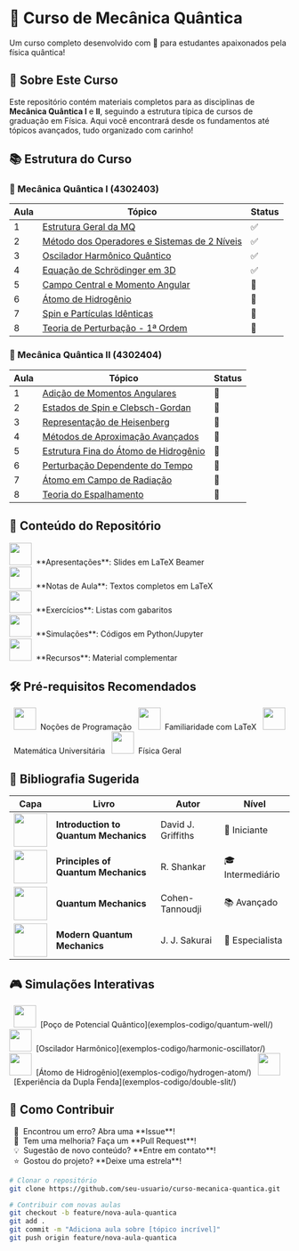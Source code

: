 # 🌌 Curso de Mecânica Quântica

Um curso completo desenvolvido com 💫 para estudantes apaixonados pela física quântica!

## 🎯 Sobre Este Curso
Este repositório contém materiais completos para as disciplinas de **Mecânica Quântica I** e **II**, seguindo a estrutura típica de cursos de graduação em Física. Aqui você encontrará desde os fundamentos até tópicos avançados, tudo organizado com carinho!

## 📚 Estrutura do Curso

### 🧠 Mecânica Quântica I (4302403)

<div align="center">

| Aula | Tópico | Status |
|------|--------|---------|
| 1 | [Estrutura Geral da MQ](apresentacoes/aula-01-estrutura-geral/) | ✅ |
| 2 | [Método dos Operadores e Sistemas de 2 Níveis](apresentacoes/aula-02-operadores-sistemas-2-niveis/) | ✅ |
| 3 | [Oscilador Harmônico Quântico](apresentacoes/aula-03-oscillador-harmonico/) | ✅ |
| 4 | [Equação de Schrödinger em 3D](apresentacoes/aula-04-schrodinger-3d/) | ✅ |
| 5 | [Campo Central e Momento Angular](apresentacoes/aula-05-campo-central-momento-angular/) | 🔄 |
| 6 | [Átomo de Hidrogênio](apresentacoes/aula-06-atomo-hidrogenio/) | 📝 |
| 7 | [Spin e Partículas Idênticas](apresentacoes/aula-07-spin-particulas-identicas/) | 📝 |
| 8 | [Teoria de Perturbação - 1ª Ordem](apresentacoes/aula-08-perturbacao-1a-ordem/) | 📝 |

</div>

### 🚀 Mecânica Quântica II (4302404)

<div align="center">

| Aula | Tópico | Status |
|------|--------|---------|
| 1 | [Adição de Momentos Angulares](apresentacoes/mq2-01-adicao-momentos-angulares/) | 📝 |
| 2 | [Estados de Spin e Clebsch-Gordan](apresentacoes/mq2-02-clebsch-gordan/) | 📝 |
| 3 | [Representação de Heisenberg](apresentacoes/mq2-03-representacao-heisenberg/) | 📝 |
| 4 | [Métodos de Aproximação Avançados](apresentacoes/mq2-04-metodos-aproximacao/) | 📝 |
| 5 | [Estrutura Fina do Átomo de Hidrogênio](apresentacoes/mq2-05-estrutura-fina/) | 📝 |
| 6 | [Perturbação Dependente do Tempo](apresentacoes/mq2-06-perturbacao-dependente-tempo/) | 📝 |
| 7 | [Átomo em Campo de Radiação](apresentacoes/mq2-07-atomo-campo-radiacao/) | 📝 |
| 8 | [Teoria do Espalhamento](apresentacoes/mq2-08-teoria-espalhamento/) | 📝 |

</div>

## 📁 Conteúdo do Repositório

<div display="inline">
  <img width="40" height="40" src="https://cdn.jsdelivr.net/gh/devicons/devicon@latest/icons/latex/latex-original.svg" />&nbsp;&nbsp;**Apresentações**: Slides em LaTeX Beamer<br/>
  <img width="40" height="40" src="https://cdn.jsdelivr.net/gh/devicons/devicon@latest/icons/latex/latex-original.svg" />&nbsp;&nbsp;**Notas de Aula**: Textos completos em LaTeX<br/>
  <img width="40" height="40" src="https://cdn.jsdelivr.net/gh/devicons/devicon@latest/icons/python/python-original.svg" />&nbsp;&nbsp;**Exercícios**: Listas com gabaritos<br/>
  <img width="40" height="40" src="https://cdn.jsdelivr.net/gh/devicons/devicon@latest/icons/jupyter/jupyter-original.svg" />&nbsp;&nbsp;**Simulações**: Códigos em Python/Jupyter<br/>
  <img width="40" height="40" src="https://cdn.jsdelivr.net/gh/devicons/devicon@latest/icons/markdown/markdown-original.svg" />&nbsp;&nbsp;**Recursos**: Material complementar
</div>

## 🛠 Pré-requisitos Recomendados

<div display="inline">
  &nbsp;&nbsp;<img width="40" height="40" src="https://cdn.jsdelivr.net/gh/devicons/devicon@latest/icons/python/python-original.svg" />&nbsp;&nbsp;Noções de Programação
  &nbsp;&nbsp;<img width="40" height="40" src="https://cdn.jsdelivr.net/gh/devicons/devicon@latest/icons/latex/latex-original.svg" />&nbsp;&nbsp;Familiaridade com LaTeX
  &nbsp;&nbsp;<img width="40" height="40" src="https://cdn.jsdelivr.net/gh/devicons/devicon@latest/icons/mathematics/mathematics-original.svg" />&nbsp;&nbsp;Matemática Universitária
  &nbsp;&nbsp;<img width="40" height="40" src="https://cdn.jsdelivr.net/gh/devicons/devicon@latest/icons/physics/physics-original.svg" />&nbsp;&nbsp;Física Geral
</div>

## 📖 Bibliografia Sugerida

<div align="center">

| Capa | Livro | Autor | Nível |
|------|-------|-------|-------|
| <img src="https://images-na.ssl-images-amazon.com/images/S/compressed.photo.goodreads.com/books/1426903106i/25269486.jpg" width="60"> | **Introduction to Quantum Mechanics** | David J. Griffiths | 👶 Iniciante |
| <img src="https://images-na.ssl-images-amazon.com/images/S/compressed.photo.goodreads.com/books/1386926583i/19230560.jpg" width="60"> | **Principles of Quantum Mechanics** | R. Shankar | 🎓 Intermediário |
| <img src="https://images-na.ssl-images-amazon.com/images/S/compressed.photo.goodreads.com/books/1348245293i/635936.jpg" width="60"> | **Quantum Mechanics** | Cohen-Tannoudji | 📚 Avançado |
| <img src="https://images-na.ssl-images-amazon.com/images/S/compressed.photo.goodreads.com/books/1384737185i/123067.jpg" width="60"> | **Modern Quantum Mechanics** | J. J. Sakurai | 🚀 Especialista |

</div>

## 🎮 Simulações Interativas

<div display="inline">
  &nbsp;&nbsp;<img width="40" height="40" src="https://cdn.jsdelivr.net/gh/devicons/devicon@latest/icons/python/python-original.svg" />&nbsp;&nbsp;[Poço de Potencial Quântico](exemplos-codigo/quantum-well/)
  &nbsp;&nbsp;<img width="40" height="40" src="https://cdn.jsdelivr.net/gh/devicons/devicon@latest/icons/jupyter/jupyter-original.svg" />&nbsp;&nbsp;[Oscilador Harmônico](exemplos-codigo/harmonic-oscillator/)
  &nbsp;&nbsp;<img width="40" height="40" src="https://cdn.jsdelivr.net/gh/devicons/devicon@latest/icons/numpy/numpy-original.svg" />&nbsp;&nbsp;[Átomo de Hidrogênio](exemplos-codigo/hydrogen-atom/)
  &nbsp;&nbsp;<img width="40" height="40" src="https://cdn.jsdelivr.net/gh/devicons/devicon@latest/icons/matplotlib/matplotlib-original.svg" />&nbsp;&nbsp;[Experiência da Dupla Fenda](exemplos-codigo/double-slit/)
</div>

## 🤝 Como Contribuir

<div display="inline">
  &nbsp;&nbsp;📝&nbsp;&nbsp;Encontrou um erro? Abra uma **Issue**!<br/>
  &nbsp;&nbsp;🔄&nbsp;&nbsp;Tem uma melhoria? Faça um **Pull Request**!<br/>
  &nbsp;&nbsp;💡&nbsp;&nbsp;Sugestão de novo conteúdo? **Entre em contato**!<br/>
  &nbsp;&nbsp;⭐&nbsp;&nbsp;Gostou do projeto? **Deixe uma estrela**!
</div>

```bash
# Clonar o repositório
git clone https://github.com/seu-usuario/curso-mecanica-quantica.git

# Contribuir com novas aulas
git checkout -b feature/nova-aula-quantica
git add .
git commit -m "Adiciona aula sobre [tópico incrível]"
git push origin feature/nova-aula-quantica
